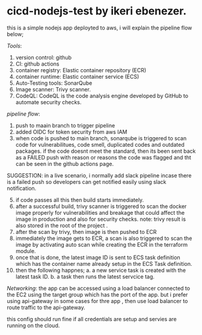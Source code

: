# cicd-nodejs-test by ikeri ebenezer.

this is a simple nodejs app  deployted to aws, i will explain the pipeline flow below;

*Tools*:
1. version control: github
2. CI: github actions 
3. container registry: Elastic container repository (ECR)
4. container runtime: Elastic container service (ECS)
5. Auto-Testing tools: SonarQube
6. Image scanner: Trivy scanner.
7. CodeQL: CodeQL is the code analysis engine developed by GitHub to automate security checks.

*pipeline flow*:
1. push to maain branch to trigger pipeline
2. added OIDC for token security from aws IAM
3. when code is pushed to main branch, sonarqube is triggered to scan code for vulnerabilitues, code smell, duplicated codes and outdated packages.
if the code doesnt meet the standard, then its been sent back as a FAILED push with reason or reasons the code was flagged and tht can be seen in the github actions page.

SUGGESTION:  in a live scenario, i normally add slack pipeline incase there is a failed push so developers can get notified easily using slack notification.

5. if code passes all this then build starts immediately.
6. after a successful build, trivy scanner is triggered to scan the docker image properly for vulnerabilities and breakage that could affect the image in production and also for security checks. 
note: trivy result is also stored in the root of the project .
7. after the scan by trivy, then image is then pushed to ECR
8. immediately the image gets to ECR, a scan is also triggered to scan the image by activating auto scan while creating the ECR in the terraform module.
9. once that is done, the latest image ID is sent to ECS task definition which has the container name already setup in the ECS Task definition.
10. then the following happnes;
a. a new service task is created with the latest task ID.
b. a task then runs the latest servcice tag.

*Networking*:
the app can be accessed using a load balancer connected to the EC2 using the target group which has the port of the app.
but i prefer using api-gateway in some cases for thre app , then use load balancer to route traffic to the api-gateway.

this config should run fine if all credentials are setup and servies are running on the cloud.



